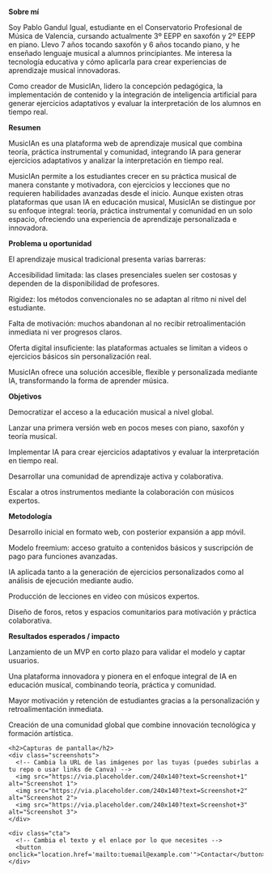 **Sobre mí**

Soy Pablo Gandul Igual, estudiante en el Conservatorio Profesional de Música de Valencia, cursando actualmente 3º EEPP en saxofón y 2º EEPP en piano. Llevo 7 años tocando saxofón y 6 años tocando piano, y he enseñado lenguaje musical a alumnos principiantes. Me interesa la tecnología educativa y cómo aplicarla para crear experiencias de aprendizaje musical innovadoras.

Como creador de MusicIAn, lidero la concepción pedagógica, la implementación de contenido y la integración de inteligencia artificial para generar ejercicios adaptativos y evaluar la interpretación de los alumnos en tiempo real.

**Resumen**

MusicIAn es una plataforma web de aprendizaje musical que combina teoría, práctica instrumental y comunidad, integrando IA para generar ejercicios adaptativos y analizar la interpretación en tiempo real.

MusicIAn permite a los estudiantes crecer en su práctica musical de manera constante y motivadora, con ejercicios y lecciones que no requieren habilidades avanzadas desde el inicio. Aunque existen otras plataformas que usan IA en educación musical, MusicIAn se distingue por su enfoque integral: teoría, práctica instrumental y comunidad en un solo espacio, ofreciendo una experiencia de aprendizaje personalizada e innovadora.

**Problema u oportunidad**

El aprendizaje musical tradicional presenta varias barreras:

Accesibilidad limitada: las clases presenciales suelen ser costosas y dependen de la disponibilidad de profesores.

Rigidez: los métodos convencionales no se adaptan al ritmo ni nivel del estudiante.

Falta de motivación: muchos abandonan al no recibir retroalimentación inmediata ni ver progresos claros.

Oferta digital insuficiente: las plataformas actuales se limitan a videos o ejercicios básicos sin personalización real.

MusicIAn ofrece una solución accesible, flexible y personalizada mediante IA, transformando la forma de aprender música.

**Objetivos**

Democratizar el acceso a la educación musical a nivel global.

Lanzar una primera versión web en pocos meses con piano, saxofón y teoría musical.

Implementar IA para crear ejercicios adaptativos y evaluar la interpretación en tiempo real.

Desarrollar una comunidad de aprendizaje activa y colaborativa.

Escalar a otros instrumentos mediante la colaboración con músicos expertos.

**Metodología**

Desarrollo inicial en formato web, con posterior expansión a app móvil.

Modelo freemium: acceso gratuito a contenidos básicos y suscripción de pago para funciones avanzadas.

IA aplicada tanto a la generación de ejercicios personalizados como al análisis de ejecución mediante audio.

Producción de lecciones en video con músicos expertos.

Diseño de foros, retos y espacios comunitarios para motivación y práctica colaborativa.

**Resultados esperados / impacto**

Lanzamiento de un MVP en corto plazo para validar el modelo y captar usuarios.

Una plataforma innovadora y pionera en el enfoque integral de IA en educación musical, combinando teoría, práctica y comunidad.

Mayor motivación y retención de estudiantes gracias a la personalización y retroalimentación inmediata.

Creación de una comunidad global que combine innovación tecnológica y formación artística.
    </p>

    <h2>Capturas de pantalla</h2>
    <div class="screenshots">
      <!-- Cambia la URL de las imágenes por las tuyas (puedes subirlas a tu repo o usar links de Canva) -->
      <img src="https://via.placeholder.com/240x140?text=Screenshot+1" alt="Screenshot 1">
      <img src="https://via.placeholder.com/240x140?text=Screenshot+2" alt="Screenshot 2">
      <img src="https://via.placeholder.com/240x140?text=Screenshot+3" alt="Screenshot 3">
    </div>

    <div class="cta">
      <!-- Cambia el texto y el enlace por lo que necesites -->
      <button onclick="location.href='mailto:tuemail@example.com'">Contactar</button>
    </div>
  </div>
</body>
</html>
